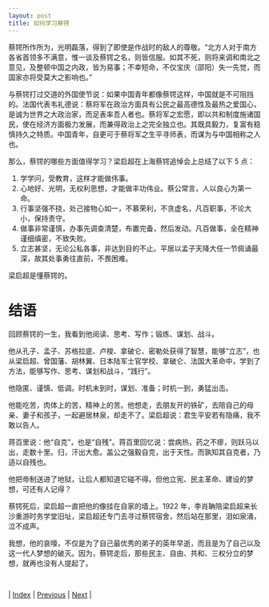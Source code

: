 ```yaml
---
layout: post
title: 如何学习蔡锷
---
```


蔡锷所作所为，光明磊落，得到了即使是作战时的敌人的尊敬。“北方人对于南方各省首领多不满意，惟一谈及蔡锷之名，则皆信服。如其不死，则将来调和南北之意见，及整顿中国之内政，皆为易事；不幸短命，不仅宝庆（邵阳）失一先觉，而国家亦将受莫大之影响也。”

与蔡锷打过交道的外国使节说：如果中国青年都像蔡锷这样，中国就是不可阻挡的。法国代表韦礼德说：蔡将军在政治方面具有公民之最高德性及最热之爱国心，是诚为世界之大政治家，而足表率吾人者也。蔡将军之宏愿，即以共和制度施诸国民，使在经济方面极力发展，而兼得政治上之完全独立也。其既具毅力，复富有稳慎持久之特质。中国青年，自更可于蔡将军之生平寻师表，而谋为与中国相称之人也。

那么，蔡锷的哪些方面值得学习？梁启超在上海蔡锷追悼会上总结了以下 5 点：

1. 学学问，受教育，这样才能做伟事。
2. 心地好、光明，无权利思想，才能做丰功伟业。蔡公常言，人以良心为第一命。
3. 行事坚强不挠，处己接物心如一，不慕荣利，不贪虚名，凡百职事，不论大小，保持责守。
4. 做事非常谨慎，办事先调查清楚，布置完备，然后发动。凡百做事，全在精神谨细缜密，不致失败。
5. 立志甚坚，无论公私各事，非达到目的不止。平居以孟子天降大任一节佩诵最深，故其处事勇往直前，不畏困难。

梁启超是懂蔡锷的。

# 结语

回顾蔡锷的一生，我看到他阅读、思考、写作；锻炼、谋划、战斗。

他从孔子、孟子、苏格拉底、卢梭、拿破仑、密勒处获得了智慧，能够“立志”，也从梁启超、曾国藩、胡林翼、日本陆军士官学校、拿破仑、法国大革命中，学到了方法，能够写作、思考、谋划和战斗，“践行”。

他隐匿、谨慎、低调。时机未到时，谋划、准备；时机一到，勇猛出击。

他能吃苦，肉体上的苦，精神上的苦。他想走，去朋友开的铁矿，去陪自己的母亲、妻子和孩子，一起避居林泉，却走不了。梁启超说：君生平安若有隐痛，我不敢以告人。

蒋百里说：他“自克”，也是“自残”。蒋百里回忆说：尝病热，药之不瘳，则跃马以出，走数十里。归，汗出大愈。盖公之强毅自克，出于天性。而孰知其自克者，乃适以自残也。

他把帝制送进了地狱，让后人都知道它碰不得。但他立宪、民主革命、建设的梦想，可还有人记得？

蔡锷死后，梁启超一直把他的像挂在自家的墙上。1922 年，李肖聃陪梁启超来长沙重游时务学堂旧址，梁启超还专门去寻过蔡锷宿舍，然后站在那里，泪如泉涌，泣不成声。

我想，他的哀嚎，不仅是为了自己最优秀的弟子的英年早逝，而且是为了自己以及这一代人梦想的破灭。因为，蔡锷走后，那些民主、自由、共和、三权分立的梦想，就再也没有人提起了。

<br/>

| [Index](./) | [Previous](17-1-aidao) | [Next](19-gaohua) |
